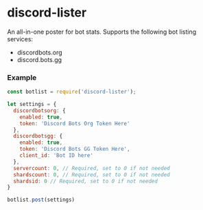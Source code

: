 # discord-lister
An all-in-one poster for bot stats. Supports the following bot listing services:
- discordbots.org
- discord.bots.gg

### Example
``` js
const botlist = require('discord-lister');

let settings = {
  discordbotsorg: {
    enabled: true,
    token: 'Discord Bots Org Token Here'
  },
  discordbotsgg: {
    enabled: true,
    token: 'Discord Bots GG Token Here',
    client_id: 'Bot ID here'
  },
  servercount: 0, // Required, set to 0 if not needed
  shardscount: 0, // Required, set to 0 if not needed
  shardsid: 0 // Required, set to 0 if not needed
}

botlist.post(settings)
```
